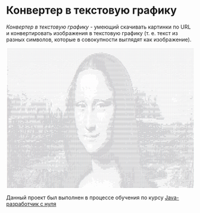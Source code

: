 # Конвертер в текстовую графику

_Конвертер в текстовую графику_ - умеющий скачивать картинки по URL и конвертировать изображения в текстовую графику (т. е. текст из разных символов, которые в совокупности выглядят как изображение).

![img.png](pics/img.png)

Данный проект был выполнен в процессе обучения по курсу [Java-разработчик с нуля](https://netology.ru/programs/java-developer)
